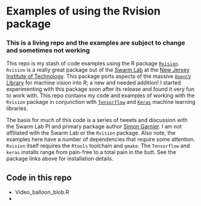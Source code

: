 # Examples of using the Rvision package
### This is a living repo and the examples are subject to change and sometimes not working

This repo is my stash of code examples using the R package [`Rvision`](https://github.com/swarm-lab/Rvision). `Rvision` is a really great package out of the [Swarm Lab](http://www.theswarmlab.com/) at the [New Jersey Institute of Technology](www.njit.edu). This package ports aspects of the massive [`OpenCV` Library](https://opencv.org/) for machine vision into R; a new and needed addition! I started experimenting with this package soon after its release and found it very fun to work with. This repo contains my code and examples of working with the `Rvision` package in conjunction with [`Tensorflow`](https://tensorflow.rstudio.com/) and [`Keras`](https://keras.rstudio.com/) machine learning libraries.

The basis for much of this code is a series of tweets and discussion with the Swarm Lab PI and primary package author [Simon Garnier](https://twitter.com/sjmgarnier). I am not affiliated with the Swarm Lab or the `Rvision` package. Also note, the examples here have a number of dependencies that require some attention. `Rvision` itself requires the `Rtools` toolchain and `gmake`. The `Tensorflow` and `keras` installs range from pain-free to a total pain in the butt.  See the package links above for installation details.

## Code in this repo


*   Video_balloon_blob.R
*   